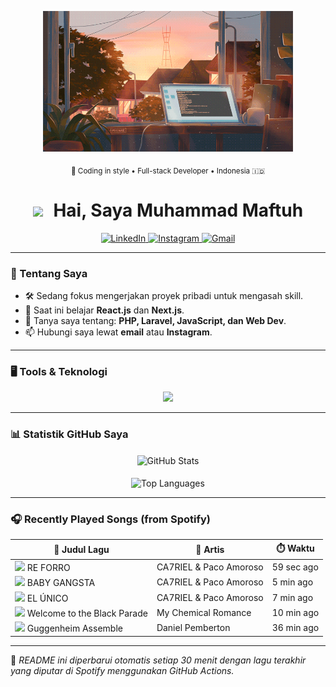 <p align="center">
  <img src="https://raw.githubusercontent.com/Maftuuh1922/Maftuuh1922/main/download.gif" width="400" />
</p>

<p align="center">
  <sub>🎨 Coding in style • Full-stack Developer • Indonesia 🇮🇩</sub>
</p>

<h1 align="center">
  <img src="https://raw.githubusercontent.com/Maftuuh1922/Maftuuh1922/main/assets/Hi.gif" width="30px" style="margin-right: 10px;">
  Hai, Saya Muhammad Maftuh
</h1>

<p align="center">
  <a href="https://linkedin.com/in/NAMA_PENGGUNA_LINKEDIN" target="_blank">
    <img src="https://img.shields.io/badge/LinkedIn-0077B5?style=for-the-badge&logo=linkedin&logoColor=white" alt="LinkedIn"/>
  </a>
  <a href="https://instagram.com/haduhkk" target="_blank">
    <img src="https://img.shields.io/badge/Instagram-E4405F?style=for-the-badge&logo=instagram&logoColor=white" alt="Instagram"/>
  </a>
  <a href="mailto:maftuhade123@gmail.com" target="_blank">
    <img src="https://img.shields.io/badge/Gmail-D14836?style=for-the-badge&logo=gmail&logoColor=white" alt="Gmail"/>
  </a>
</p>

---

### 🚀 Tentang Saya

- 🛠️ Sedang fokus mengerjakan proyek pribadi untuk mengasah skill.
- 🌱 Saat ini belajar **React.js** dan **Next.js**.
- 💬 Tanya saya tentang: **PHP, Laravel, JavaScript, dan Web Dev**.
- 📫 Hubungi saya lewat **email** atau **Instagram**.

---

### 🖥️ Tools & Teknologi

<p align="center">
  <a href="https://skillicons.dev">
    <img src="https://skillicons.dev/icons?i=html,css,js,bootstrap,tailwind,php,laravel,mysql,git,github,vscode,figma&perline=6" />
  </a>
</p>

---

### 📊 Statistik GitHub Saya

<p align="center">
  <img align="center" src="https://github-readme-stats.vercel.app/api?username=Maftuuh1922&show_icons=true&locale=id&theme=tokyonight&count_private=true" alt="GitHub Stats" />
  <br/><br/>
  <img align="center" src="https://github-readme-stats.vercel.app/api/top-langs?username=Maftuuh1922&locale=id&layout=compact&theme=tokyonight" alt="Top Languages" />
</p>

---

### 🎧 Recently Played Songs (from Spotify)

<!--START_SECTION:spotify-->

<table>
  <thead>
    <tr>
      <th>🎵 Judul Lagu</th>
      <th>🎤 Artis</th>
      <th>⏱️ Waktu</th>
    </tr>
  </thead>
  <tbody>

  <tr>
    <td><img src="https://i.scdn.co/image/ab67616d00001e0202e228d55f8d560e0e7ed5b3" width="20" /> RE FORRO</td>
    <td>CA7RIEL & Paco Amoroso</td>
    <td>59 sec ago</td>
  </tr>

  <tr>
    <td><img src="https://i.scdn.co/image/ab67616d00001e02a97dd39032ef94d184701d95" width="20" /> BABY GANGSTA</td>
    <td>CA7RIEL & Paco Amoroso</td>
    <td>5 min ago</td>
  </tr>

  <tr>
    <td><img src="https://i.scdn.co/image/ab67616d00001e02a97dd39032ef94d184701d95" width="20" /> EL ÚNICO</td>
    <td>CA7RIEL & Paco Amoroso</td>
    <td>7 min ago</td>
  </tr>

  <tr>
    <td><img src="https://i.scdn.co/image/ab67616d00001e0278126e50c02dbeb62fc9a8c2" width="20" /> Welcome to the Black Parade</td>
    <td>My Chemical Romance</td>
    <td>10 min ago</td>
  </tr>

  <tr>
    <td><img src="https://i.scdn.co/image/ab67616d00001e021d7fc15118a5a9f4d6de0864" width="20" /> Guggenheim Assemble</td>
    <td>Daniel Pemberton</td>
    <td>36 min ago</td>
  </tr>

  </tbody>
</table>

<!--END_SECTION:spotify-->

---

🧠 *README ini diperbarui otomatis setiap 30 menit dengan lagu terakhir yang diputar di Spotify menggunakan GitHub Actions.*
